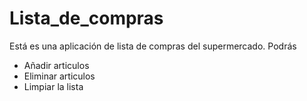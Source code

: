 # Lista_de_compras
Está es una aplicación de lista de compras del supermercado.
Podrás 
- Añadir articulos 
- Eliminar articulos 
- Limpiar la lista 
